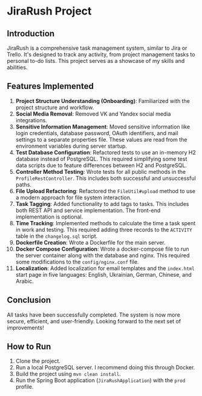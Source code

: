 # JiraRush Project

## Introduction
JiraRush is a comprehensive task management system, similar to Jira or Trello. It's designed to track any activity, from project management tasks to personal to-do lists. This project serves as a showcase of my skills and abilities.

## Features Implemented
1. **Project Structure Understanding (Onboarding)**: Familiarized with the project structure and workflow.
2. **Social Media Removal**: Removed VK and Yandex social media integrations.
3. **Sensitive Information Management**: Moved sensitive information like login credentials, database password, OAuth identifiers, and mail settings to a separate properties file. These values are read from the environment variables during server startup.
4. **Test Database Configuration**: Refactored tests to use an in-memory H2 database instead of PostgreSQL. This required simplifying some test data scripts due to feature differences between H2 and PostgreSQL.
5. **Controller Method Testing**: Wrote tests for all public methods in the `ProfileRestController`. This includes both successful and unsuccessful paths.
6. **File Upload Refactoring**: Refactored the `FileUtil#upload` method to use a modern approach for file system interaction.
7. **Task Tagging**: Added functionality to add tags to tasks. This includes both REST API and service implementation. The front-end implementation is optional.
8. **Time Tracking**: Implemented methods to calculate the time a task spent in work and testing. This required adding three records to the `ACTIVITY` table in the `changelog.sql` script.
9. **Dockerfile Creation**: Wrote a Dockerfile for the main server.
10. **Docker Compose Configuration**: Wrote a docker-compose file to run the server container along with the database and nginx. This required some modifications to the `config/nginx.conf` file.
11. **Localization**: Added localization for email templates and the `index.html` start page in five languages: English, Ukrainian, German, Chinese, and Arabic.

## Conclusion
All tasks have been successfully completed. The system is now more secure, efficient, and user-friendly. Looking forward to the next set of improvements!

## How to Run
1. Clone the project.
2. Run a local PostgreSQL server. I recommend doing this through Docker.
3. Build the project using `mvn clean install`.
4. Run the Spring Boot application (`JiraRushApplication`) with the `prod` profile.
